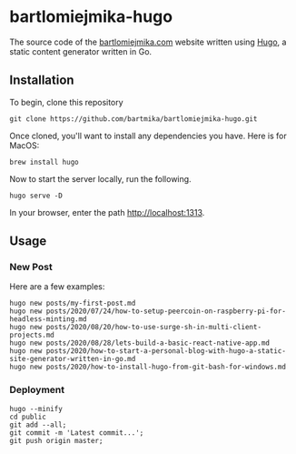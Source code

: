 # bartlomiejmika-hugo
The source code of the [bartlomiejmika.com](https://bartlomiejmika.com) website written using [Hugo](https://gohugo.io/), a static content generator written in Go.

## Installation

To begin, clone this repository

```
git clone https://github.com/bartmika/bartlomiejmika-hugo.git
```

Once cloned, you'll want to install any dependencies you have. Here is for MacOS:

```
brew install hugo
```

Now to start the server locally, run the following.

```
hugo serve -D
```

In your browser, enter the path [http://localhost:1313](http://localhost:1313).

## Usage

### New Post

Here are a few examples:

```
hugo new posts/my-first-post.md
hugo new posts/2020/07/24/how-to-setup-peercoin-on-raspberry-pi-for-headless-minting.md
hugo new posts/2020/08/20/how-to-use-surge-sh-in-multi-client-projects.md
hugo new posts/2020/08/28/lets-build-a-basic-react-native-app.md
hugo new posts/2020/how-to-start-a-personal-blog-with-hugo-a-static-site-generator-written-in-go.md
hugo new posts/2020/how-to-install-hugo-from-git-bash-for-windows.md
```

### Deployment

```
hugo --minify
cd public
git add --all;
git commit -m 'Latest commit...';
git push origin master;
```
